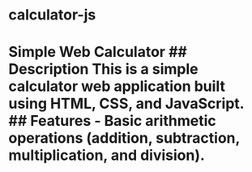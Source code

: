 # calculator-js
# Simple Web Calculator  ## Description This is a simple calculator web application built using HTML, CSS, and JavaScript.  ## Features - Basic arithmetic operations (addition, subtraction, multiplication, and division).
